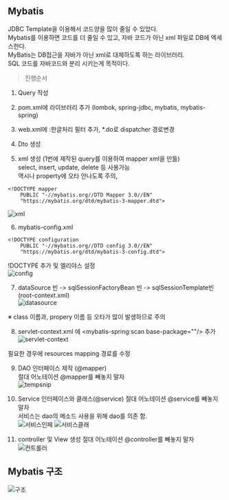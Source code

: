 ## Mybatis

JDBC Template을 이용해서 코드양을 많이 줄일 수 있었다.    
Mybatis를 이용하면 코드를 더 줄일 수 있고, 자바 코드가 아닌 xml 파일로 DB에 엑세스한다.   
MyBatis는 DB접근을 자바가 아닌 xml로 대체하도록 하는 라이브러리.       
SQL 코드를 자바코드와 분리 시키는게 목적이다.   

> 진행순서

1. Query 작성   

2. pom.xml에 라이브러리 추가 (lombok, spring-jdbc, mybatis, mybatis-spring)   

3. web.xml에 :한글처리 필터 추가, *.do로 dispatcher 경로변경   

4. Dto 생성

5. xml 생성 (1번에 제작된 query를 이용하여 mapper xml을 만듦)   
   select, insert, update, delete 등 사용가능   
   역시나 property에 오타 안나도록 주의, 
```
<!DOCTYPE mapper
    PUBLIC "-//mybatis.org//DTD Mapper 3.0//EN"
    "https://mybatis.org/dtd/mybatis-3-mapper.dtd">
```
![xml](https://user-images.githubusercontent.com/118541186/231704205-25ed47bd-811e-4667-a17d-971b4dd2c0da.PNG)   

6. mybatis-config.xml   
```
<!DOCTYPE configuration
    PUBLIC "-//mybatis.org//DTD config 3.0//EN"
    "https://mybatis.org/dtd/mybatis-3-config.dtd">
```
!DOCTYPE 추가 및 엘리야스 설정   
![config](https://user-images.githubusercontent.com/118541186/231701581-24c7f547-c93e-44a1-8dd0-4eff68b09fcf.PNG)

7. dataSource 빈 -> sqlSessionFactoryBean 빈 -> sqlSessionTemplate빈 (root-context.xml)     
![datasource](https://user-images.githubusercontent.com/118541186/231702132-ee29dfde-cb71-42cd-9a81-dc1fad564755.PNG)   

※ class 이름과, propery 이름 등 오타가 많이 발생하므로 주의   

8. servlet-context.xml 에 <mybatis-spring:scan base-package=""/> 추가   
![servlet-context](https://user-images.githubusercontent.com/118541186/231702543-1651da7e-14e2-4ad0-9af1-f28fa134500d.PNG)

필요한 경우에 resources mapping 경로를 수정      

9. DAO 인터페이스 제작 (@mapper)   
절대 어노테이션 @mapper를 빼놓지 말자   
![tempsnip](https://user-images.githubusercontent.com/118541186/231704648-b3e72100-d1df-45b3-b0ba-5e0417e2fe92.png)   

10. Service 인터페이스와 클래스(@service)
절대 어노테이션 @service를 빼놓지 말자   
서비스는 dao의 메소드 사용을 위해 dao를 의존 함.   
![서비스인페](https://user-images.githubusercontent.com/118541186/231705313-3b57bc64-0ba3-4fd8-9f66-4e2e3c888e4d.PNG)
![서비스클래](https://user-images.githubusercontent.com/118541186/231705331-958bf505-0a7d-4e14-b47e-b109d14616ab.PNG)   

11. controller 및 View 생성
절대 어노테이션 @controller를 빼놓지 말자   
![컨트롤러](https://user-images.githubusercontent.com/118541186/231705729-244b5303-12e4-4264-9401-b866b24399bd.PNG)   

## Mybatis 구조
![구조](https://user-images.githubusercontent.com/118541186/231701068-c08fc1be-5c3a-4752-959e-3d005ab7fa97.PNG)